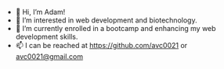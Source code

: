 - 👋 Hi, I’m Adam!
- 👀 I’m interested in web development and biotechnology.
- 🌱 I’m currently enrolled in a bootcamp and enhancing my web development skills. 
- 📫 I can be reached at https://github.com/avc0021 or avc0021@gmail.com

<!---
avc0021/avc0021 is a ✨ special ✨ repository because its `README.md` (this file) appears on your GitHub profile.
You can click the Preview link to take a look at your changes.
--->
